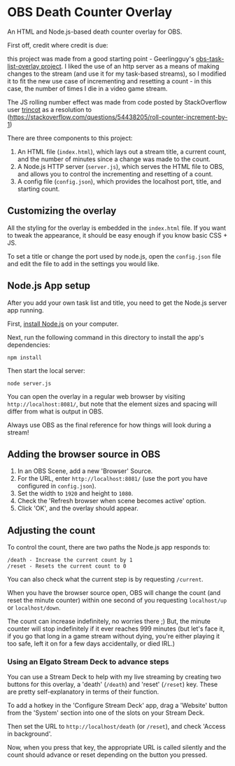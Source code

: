 # OBS Death Counter Overlay

An HTML and Node.js-based death counter overlay for OBS.

First off, credit where credit is due:

this project was made from a good starting point - Geerlingguy's [obs-task-list-overlay project](https://github.com/geerlingguy/obs-task-list-overlay-master). I liked the use of an http server as a means of making changes to the stream (and use it for my task-based streams), so I modified it to fit the new use case of incrementing and resetting a count - in this case, the number of times I die in a video game stream.

The JS rolling number effect was made from code posted by StackOverflow user [trincot](https://stackoverflow.com/users/5459839/trincot) as a resolution to (https://stackoverflow.com/questions/54438205/roll-counter-increment-by-1)

There are three components to this project:

  1. An HTML file (`index.html`), which lays out a stream title, a current count, and the number of minutes since a change was made to the count.
  1. A Node.js HTTP server (`server.js`), which serves the HTML file to OBS, and allows you to control the incrementing and resetting of a count.
  1. A config file (`config.json`), which provides the localhost port, title, and starting count.
  
## Customizing the overlay

All the styling for the overlay is embedded in the `index.html` file. If you want to tweak the appearance, it should be easy enough if you know basic CSS + JS.

To set a title or change the port used by node.js, open the `config.json` file and edit the file to add in the settings you would like.

## Node.js App setup

After you add your own task list and title, you need to get the Node.js server app running.

First, [install Node.js](https://nodejs.org/en/download/) on your computer.

Next, run the following command in this directory to install the app's dependencies:

```
npm install
```

Then start the local server:

```
node server.js
```

You can open the overlay in a regular web browser by visiting `http://localhost:8081/`, but note that the element sizes and spacing will differ from what is output in OBS.

Always use OBS as the final reference for how things will look during a stream!

## Adding the browser source in OBS

  1. In an OBS Scene, add a new 'Browser' Source.
  2. For the URL, enter `http://localhost:8081/` (use the port you have configured in `config.json`).
  3. Set the width to `1920` and height to `1080`.
  4. Check the 'Refresh browser when scene becomes active' option.
  5. Click 'OK', and the overlay should appear.

## Adjusting the count

To control the count, there are two paths the Node.js app responds to:

```
/death - Increase the current count by 1
/reset - Resets the current count to 0
```

You can also check what the current step is by requesting `/current`.

When you have the browser source open, OBS will change the count (and reset the minute counter) within one second of you requesting `localhost/up` or `localhost/down`.

The count can increase indefinitely, no worries there ;) But, the minute counter will stop indefinitely if it ever reaches 999 minutes (but let's face it, if you go that long in a game stream without dying, you're either playing it too safe, left it on for a few days accidentally, or died IRL.)

### Using an Elgato Stream Deck to advance steps

You can use a Stream Deck to help with my live streaming by creating two buttons for this overlay, a 'death' (`/death`) and 'reset' (`/reset`) key. These are pretty self-explanatory in terms of their function.

To add a hotkey in the 'Configure Stream Deck' app, drag a 'Website' button from the 'System' section into one of the slots on your Stream Deck.

Then set the URL to `http://localhost/death` (or `/reset`), and check 'Access in background'.

Now, when you press that key, the appropriate URL is called silently and the count should advance or reset depending on the button you pressed.
